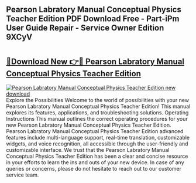 ## Pearson Labratory Manual Conceptual Physics Teacher Edition PDF Download Free - Part-iPm User Guide Repair - Service Owner Edition 9XCyV

# <h2><a href="http://bc67990.oget.top/?id=Pearson+Labratory+Manual+Conceptual+Physics+Teacher+Edition">🔗Download New 👉🔴 Pearson Labratory Manual Conceptual Physics Teacher Edition</a></h2>

[![Pearson Labratory Manual Conceptual Physics Teacher Edition new download](https://i.imgur.com/5g1atiW.png)](http://bc67990.oget.top/?id=Pearson+Labratory+Manual+Conceptual+Physics+Teacher+Edition)
Explore the Possibilities Welcome to the world of possibilities with your new Pearson Labratory Manual Conceptual Physics Teacher Edition! This manual explores its features, applications, and troubleshooting solutions. Operating Instructions This manual outlines the correct operating procedures for your new Pearson Labratory Manual Conceptual Physics Teacher Edition. Pearson Labratory Manual Conceptual Physics Teacher Edition advanced features include multi-language support, real-time translation, customizable widgets, and voice recognition, all accessible through the user-friendly and customizable interface. We trust that the Pearson Labratory Manual Conceptual Physics Teacher Edition has been a clear and concise resource in your efforts to learn the ins and outs of your new device. In case of any queries or concerns, please do not hesitate to reach out to our customer service team.
